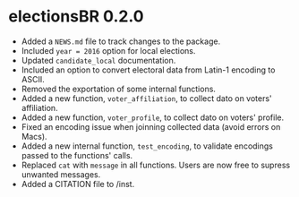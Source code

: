 # electionsBR 0.2.0

* Added a `NEWS.md` file to track changes to the package.
* Included `year = 2016` option for local elections.
* Updated `candidate_local` documentation.
* Included an option to convert electoral data from Latin-1 encoding to ASCII.
* Removed the exportation of some internal functions.
* Added a new function, `voter_affiliation`, to collect dato on voters' affiliation.
* Added a new function, `voter_profile`, to collect dato on voters' profile.
* Fixed an encoding issue when joinning collected data (avoid errors on Macs).
* Added a new internal function, `test_encoding`, to validate encodings passed to the functions' calls.
* Replaced `cat` with `message` in all functions. Users are now free to supress unwanted messages.
* Added a CITATION file to /inst.



